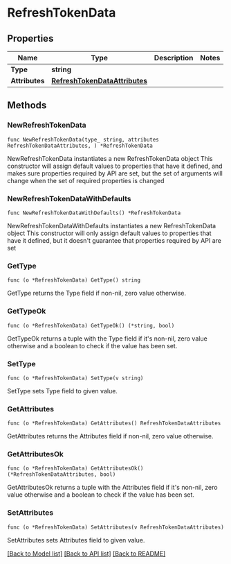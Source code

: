 # RefreshTokenData

## Properties

Name | Type | Description | Notes
------------ | ------------- | ------------- | -------------
**Type** | **string** |  | 
**Attributes** | [**RefreshTokenDataAttributes**](RefreshTokenDataAttributes.md) |  | 

## Methods

### NewRefreshTokenData

`func NewRefreshTokenData(type_ string, attributes RefreshTokenDataAttributes, ) *RefreshTokenData`

NewRefreshTokenData instantiates a new RefreshTokenData object
This constructor will assign default values to properties that have it defined,
and makes sure properties required by API are set, but the set of arguments
will change when the set of required properties is changed

### NewRefreshTokenDataWithDefaults

`func NewRefreshTokenDataWithDefaults() *RefreshTokenData`

NewRefreshTokenDataWithDefaults instantiates a new RefreshTokenData object
This constructor will only assign default values to properties that have it defined,
but it doesn't guarantee that properties required by API are set

### GetType

`func (o *RefreshTokenData) GetType() string`

GetType returns the Type field if non-nil, zero value otherwise.

### GetTypeOk

`func (o *RefreshTokenData) GetTypeOk() (*string, bool)`

GetTypeOk returns a tuple with the Type field if it's non-nil, zero value otherwise
and a boolean to check if the value has been set.

### SetType

`func (o *RefreshTokenData) SetType(v string)`

SetType sets Type field to given value.


### GetAttributes

`func (o *RefreshTokenData) GetAttributes() RefreshTokenDataAttributes`

GetAttributes returns the Attributes field if non-nil, zero value otherwise.

### GetAttributesOk

`func (o *RefreshTokenData) GetAttributesOk() (*RefreshTokenDataAttributes, bool)`

GetAttributesOk returns a tuple with the Attributes field if it's non-nil, zero value otherwise
and a boolean to check if the value has been set.

### SetAttributes

`func (o *RefreshTokenData) SetAttributes(v RefreshTokenDataAttributes)`

SetAttributes sets Attributes field to given value.



[[Back to Model list]](../README.md#documentation-for-models) [[Back to API list]](../README.md#documentation-for-api-endpoints) [[Back to README]](../README.md)


